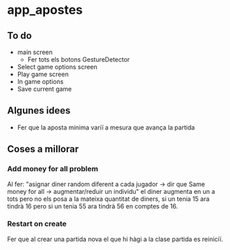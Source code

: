 # app_apostes

## To do
- main screen
    - Fer tots els botons GestureDetector
- Select game options screen
- Play game screen
- In game options
- Save current game

## Algunes idees
- Fer que la aposta minima variï a mesura que avança la partida

## Coses a millorar
### Add money for all problem
Al fer: "asignar diner random diferent a cada jugador -> dir que Same money for all -> augmentar/reduir un individu" el diner augmenta en un a tots pero no els posa a la mateixa quantitat de diners, si un tenia 15 ara tindrà 16 pero si un tenia 55 ara tindrà 56 en comptes de 16.

### Restart on create
Fer que al crear una partida nova el que hi hàgi a la clase partida es reiniciï.